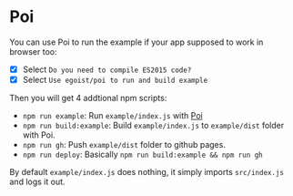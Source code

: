 # Poi

You can use Poi to run the example if your app supposed to work in browser too:

- [x] Select `Do you need to compile ES2015 code?`
- [x] Select `Use egoist/poi to run and build example`

Then you will get 4 addtional npm scripts:

- `npm run example`: Run `example/index.js` with [Poi](https://github.com/egoist/poi)
- `npm run build:example`: Build `example/index.js` to `example/dist` folder with Poi.
- `npm run gh`: Push `example/dist` folder to github pages.
- `npm run deploy`: Basically `npm run build:example && npm run gh`

By default `example/index.js` does nothing, it simply imports `src/index.js` and logs it out.